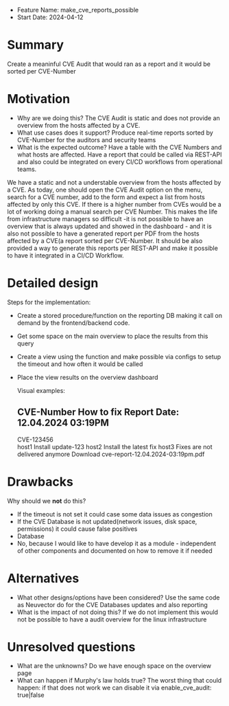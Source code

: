 - Feature Name: make_cve_reports_possible
- Start Date: 2024-04-12 

# Summary
[summary]: #summary

Create a meaninful CVE Audit that would ran as a report and it would be sorted per CVE-Number

# Motivation
[motivation]: #motivation

- Why are we doing this? The CVE Audit is static and does not provide an overview from the hosts affected by a CVE.
- What use cases does it support? Produce real-time reports sorted by CVE-Number for the auditors and security teams
- What is the expected outcome? Have a table with the CVE Numbers and what hosts are affected. Have a report that could be called via REST-API and also could be integrated on every CI/CD workflows from operational teams.

We have a static and not a understable overview from the hosts affected by a CVE. As today, one should open the CVE Audit option on the menu, search for a CVE number, add to the form and expect a list from hosts affected by only this CVE. If there is a higher number from CVEs would be a lot of working doing a manual search per CVE Number. This makes the life from infrastructure managers so difficult -it is not possible to have an overview that is always updated and showed in the dashboard -
and it is also not possible to have a generated report per PDF from the hosts affected by a CVE(a report sorted per CVE-Number. It should be also provided a way to generate this reports per REST-API and make it possible to have it integrated in a CI/CD Workflow.

# Detailed design
[design]: #detailed-design

Steps for the implementation:
- Create a stored procedure/function on the reporting DB making it call on demand by the frontend/backend code.
- Get some space on the main overview to place the results from this query
- Create a view using the function and make possible via configs to setup the timeout and how often it would be called
- Place the view results on the overview dashboard

    Visual examples:

    CVE-Number         How to fix                      Report Date: 12.04.2024 03:19PM
    ----------------------------------------------------------------------------------
    CVE-123456         
       host1           Install update-123
       host2           Install the latest fix
       host3           Fixes are not delivered anymore 
                                                                  Download cve-report-12.04.2024-03:19pm.pdf



# Drawbacks
[drawbacks]: #drawbacks

Why should we **not** do this?

  * If the timeout is not set it could case some data issues as congestion
  * If the CVE Database is not updated(network issues, disk space, permissions) it could cause false positives
  * Database
  * No, because I would like to have develop it as a module - independent of other components and documented on how to remove it if needed

# Alternatives
[alternatives]: #alternatives

 - What other designs/options have been considered? Use the same code as Neuvector do for the CVE Databases updates and also reporting
 - What is the impact of not doing this? If we do not implement this would not be possible to have a audit overview for the linux infrastructure

# Unresolved questions
[unresolved]: #unresolved-questions

- What are the unknowns? Do we have enough space on the overview page
- What can happen if Murphy's law holds true? The worst thing that could happen: if that does not work we can disable it via enable_cve_audit: true|false 
